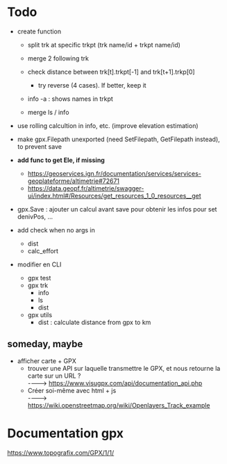 # Todo

- create function
    * split trk at specific trkpt (trk name/id + trkpt name/id)
    * merge 2 following trk

    * check distance between trk[t].trkpt[-1] and trk[t+1].trkp[0]
        + try reverse (4 cases). If better, keep it

    * info -a : shows names in trkpt
    * merge ls / info

- use rolling calcultion in info, etc. (improve elevation estimation)

- make gpx.Filepath unexported (need SetFilepath, GetFilepath instead), to prevent save

- **add func to get Ele, if missing**
    * https://geoservices.ign.fr/documentation/services/services-geoplateforme/altimetrie#72671
    * https://data.geopf.fr/altimetrie/swagger-ui/index.html#/Resources/get_resources_1_0_resources__get

- gpx.Save : ajouter un calcul avant save pour obtenir les infos pour set denivPos, ...

- add check when no args in
    * dist
    * calc_effort


- modifier en CLI
    * gpx test
    * gpx trk 
        + info
        + ls
        + dist
    * gpx utils
        + dist : calculate distance from gpx to km 

## someday, maybe
- afficher carte + GPX 
    * trouver une API sur laquelle transmettre le GPX, et nous retourne la carte sur un URL ?  
      ----> https://www.visugpx.com/api/documentation_api.php 
    * Créer soi-même avec html + js  
      ----> https://wiki.openstreetmap.org/wiki/Openlayers_Track_example


# Documentation gpx

https://www.topografix.com/GPX/1/1/

